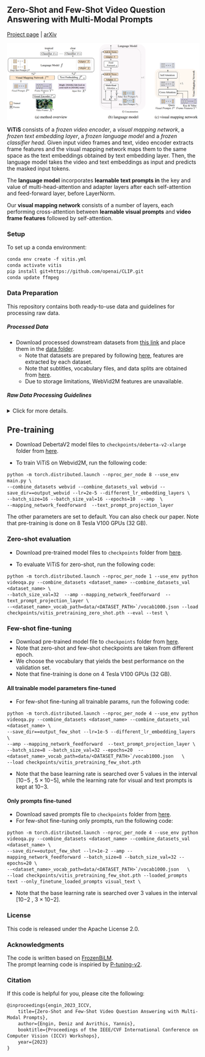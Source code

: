 ## Zero-Shot and Few-Shot Video Question Answering with Multi-Modal Prompts

[//]: # ([Deniz Engin]&#40;https://engindeniz.github.io/&#41; and [Yannis Avrithis]&#40;https://avrithis.net/&#41;, Zero-Shot and Few-Shot Video)

[//]: # (Question Answering with Multi-Modal Prompts, ICCV 2023 CLVL Workshop.)

[Project page](https://engindeniz.github.io/vitis) | [arXiv](https://arxiv.org/abs/2309.15915)

[//]: # (---)

[//]: # (### Model Overview)

![Model](images/model.png?raw=true)

**ViTiS** consists of a _frozen video encoder_, a _visual mapping network_, a _frozen text embedding layer_, a _frozen
language_
_model_ and a _frozen classifier head_. Given input video frames and text, video encoder extracts frame features and the
visual mapping network maps them to the same space as the text embeddings obtained by text embedding layer. Then, the
language model takes the video and text embeddings as input and predicts the masked input tokens.

The **language model** incorporates **learnable text prompts in** the key and value of multi-head-attention and adapter
layers after each
self-attention and feed-forward layer, before LayerNorm.

Our **visual mapping network** consists of a number of layers,
each performing cross-attention between **learnable visual prompts** and **video frame features** followed by
self-attention.

### Setup

To set up a conda environment:

````
conda env create -f vitis.yml 
conda activate vitis
pip install git+https://github.com/openai/CLIP.git
conda update ffmpeg
````

### Data Preparation

This repository contains both ready-to-use data and guidelines for processing raw data.

##### Processed Data

* Download processed downstream datasets
  from [this link](https://drive.google.com/drive/folders/1WuNmK3LsLBGENxgXyIfk8gF37r2NPvIq?usp=sharing) and place them
  in the [data folder](data).
    * Note that datasets are prepared by following [here](https://github.com/antoyang/FrozenBiLM), features are
      extracted by each dataset.
    * Note that subtitles, vocabulary files, and data splits are obtained
      from [here](https://github.com/antoyang/FrozenBiLM).
    * Due to storage limitations, WebVid2M features are unavailable.

##### Raw Data Processing Guidelines

<details>
  <summary>Click for more details.</summary>

* Download the [WebVid2M](https://maxbain.com/webvid-dataset/) and extract it in the `data/WebVid`.
* Download the [MSRVTT-QA & MSVD-QA](https://github.com/xudejing/video-question-answering) and extract it in
  the `data/MSRVTT-QA` and `data/MSVD-QA`.
    * Note that YouTube mapping file should be downloaded
      from [here](https://mega.nz/#!QrowUADZ!oFfW_M5wAFsfuFDEJAIa2BeFVHYO0vxit3CMkHFOSfw) for MSVD-QA dataset.
* Download the [ActivityNet-QA](https://github.com/MILVLG/activitynet-qa) and extract it in the  `data/ActivityNet-QA`.
* Download the [TGIF-FrameQA](https://github.com/YunseokJANG/tgif-qa) and extract it in the `data/TGIF-QA`.
* For all datasets, videos should be placed in the `data/<dataset_name>/videos` folder.
* For all datasets, download subtitles, vocabulary files, and data splits csv files
  from [this link](https://drive.google.com/drive/folders/1WuNmK3LsLBGENxgXyIfk8gF37r2NPvIq?usp=sharing).

##### Feature Extraction for downstream datasets

* Prepare video id list for all datasets:

```
python extract/prepare_video_ids_for_all_datasets.py
```

* Download [CLIP model](https://huggingface.co/openai/clip-vit-large-patch14/tree/main)
  to [checkpoints folder](checkpoints/openai-clip-vit-large-patch14).
* Extract video features for each dataset: `<dataset_name> : {msrvtt | msvd | activitynet | tgif | webvid}`
* Extract video features for each dataset
  paths: `<DATASET_PATH> : {MSRVTT-QA | MSVD-QA | ActivityNet-QA | TGIF-QA | WEBVID}`
* Create `features` folder in the `data/<DATASET_PATH>`

```
python extract/extract_video_features.py --dataset_name <dataset_name> \ 
--feature_extraction_csv data/<DATASET_PATH>/video_id_list.csv \
--feature_extraction_video_main_path data/<DATASET_PATH>/videos \
--feature_extraction_features_main_path data/<DATASET_PATH>/features
```

* Merge video features for each dataset (except webvid):

```
python extract/merge_features.py --dataset <dataset_name> \
--folder data/<DATASET_PATH>/features \ 
--output_path data/<DATASET_PATH>/features/clipvitl14.pth
```

* Merge video features for webvid:

```
python extract/create_hdf5.py
```

</details>

## Pre-training

* Download DebertaV2 model files to `checkpoints/deberta-v2-xlarge` folder
  from [here](https://huggingface.co/microsoft/deberta-v2-xlarge/tree/main).

* To train ViTiS on Webvid2M, run the following code:

```
python -m torch.distributed.launch --nproc_per_node 8 --use_env main.py \
--combine_datasets webvid --combine_datasets_val webvid --save_dir==output_webvid --lr=2e-5 --different_lr_embedding_layers \
--batch_size=16 --batch_size_val=16 --epochs=10  --amp  \ 
--mapping_network_feedforward  --text_prompt_projection_layer
```

The other parameters are set to default. You can also check our paper.
Note that pre-training is done on 8 Tesla V100 GPUs (32 GB).

### Zero-shot evaluation

* Download pre-trained model files to `checkpoints` folder from [here](https://drive.google.com/file/d/1nEMsaAUMWY55yaSbGP73lSpwingAgcf-/view?usp=drive_link).

* To evaluate ViTiS for zero-shot, run the following code:

```
python -m torch.distributed.launch --nproc_per_node 1 --use_env python videoqa.py --combine_datasets <dataset_name> --combine_datasets_val <dataset_name> \
--batch_size_val=32  --amp --mapping_network_feedforward  --text_prompt_projection_layer \
--<dataset_name>_vocab_path=data/<DATASET_PATH>`/vocab1000.json --load checkpoints/vitis_pretraining_zero_shot.pth --eval --test \
 ```

### Few-shot fine-tuning

* Download pre-trained model file to `checkpoints` folder from [here](https://drive.google.com/file/d/1bcHBoqP6smXlrMM1RSJLxd0QeYDwtRuF/view?usp=drive_link).
* Note that zero-shot and few-shot checkpoints are taken from different epoch.
* We choose the vocabulary that yields the best performance on the validation set.
* Note that fine-training is done on 4 Tesla V100 GPUs (32 GB).

#### All trainable model parameters fine-tuned

* For few-shot fine-tuning all trainable params, run the following code:

```
python -m torch.distributed.launch --nproc_per_node 4 --use_env python videoqa.py --combine_datasets <dataset_name> --combine_datasets_val <dataset_name> \
--save_dir==output_few_shot --lr=1e-5 --different_lr_embedding_layers \
--amp --mapping_network_feedforward  --text_prompt_projection_layer \
--batch_size=8 --batch_size_val=32 --epochs=20  --<dataset_name>_vocab_path=data/<DATASET_PATH>`/vocab1000.json   \ 
--load checkpoints/vitis_pretraining_few_shot.pth
```
* Note that the base learning rate is searched over 5 values in the interval [10−5 , 5 × 10−5], while the learning rate for visual and text prompts is kept at 10−3.

#### Only prompts fine-tuned

* Download saved prompts file to `checkpoints` folder from [here](https://drive.google.com/file/d/1UJATR-WDlxJJZ9QRa3rFZrcdD3OG_9wf/view?usp=drive_link).
* For few-shot fine-tuning only prompts, run the following code:

```
python -m torch.distributed.launch --nproc_per_node 4 --use_env python videoqa.py --combine_datasets <dataset_name> --combine_datasets_val <dataset_name> \
--save_dir==output_few_shot --lr=1e-2 --amp --mapping_network_feedforward --batch_size=8 --batch_size_val=32 --epochs=20 \ 
--<dataset_name>_vocab_path=data/<DATASET_PATH>`/vocab1000.json   \ 
--load checkpoints/vitis_pretraining_few_shot.pth --loaded_prompts text --only_finetune_loaded_prompts visual_text \
```
* Note that the base learning rate is searched over 3 values in the interval [10−2 , 3 × 10−2].

### License

This code is released under the Apache License 2.0.

### Acknowledgments

The code is written based on <a href="https://github.com/antoyang/FrozenBiLM" target="_blank">FrozenBiLM</a>. \
The prompt learning code is inspiried by <a href="https://github.com/THUDM/P-tuning-v2/" target="_blank">
P-tuning-v2</a>.

### Citation

If this code is helpful for you, please cite the following:

````
@inproceedings{engin_2023_ICCV,
    title={Zero-Shot and Few-Shot Video Question Answering with Multi-Modal Prompts},
    author={Engin, Deniz and Avrithis, Yannis},
    booktitle={Proceedings of the IEEE/CVF International Conference on Computer Vision (ICCV) Workshops},
    year={2023}
}

````